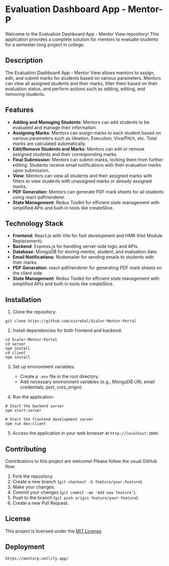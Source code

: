 # Evaluation Dashboard App - Mentor-P

Welcome to the Evaluation Dashboard App - Mentor View repository! This application provides a complete solution for mentors to evaluate students for a semester-long project in college.

## Description

The Evaluation Dashboard App - Mentor View allows mentors to assign, edit, and submit marks for students based on various parameters. Mentors can view all assigned students and their marks, filter them based on their evaluation status, and perform actions such as adding, editing, and removing students.

## Features

- **Adding and Managing Students**: Mentors can add students to be evaluated and manage their information.
- **Assigning Marks**: Mentors can assign marks to each student based on various parameters such as Ideation, Execution, Viva/Pitch, etc. Total marks are calculated automatically.
- **Edit/Remove Students and Marks**: Mentors can edit or remove assigned students and their corresponding marks.
- **Final Submission**: Mentors can submit marks, locking them from further editing. Students receive email notifications with their evaluation marks upon submission.
- **View**: Mentors can view all students and their assigned marks with filters to view students with unassigned marks or already assigned marks.
- **PDF Generation**: Mentors can generate PDF mark sheets for all students using react-pdf/renderer.
- **State Management**: Redux Toolkit for efficient state management with simplified APIs and built-in tools like createSlice.

## Technology Stack

- **Frontend**: React.js with Vite for fast development and HMR (Hot Module Replacement).
- **Backend**: Express.js for handling server-side logic and APIs.
- **Database**: MongoDB for storing mentor, student, and evaluation data.
- **Email Notifications**: Nodemailer for sending emails to students with their marks.
- **PDF Generation**: react-pdf/renderer for generating PDF mark sheets on the client side.
- **State Management**: Redux Toolkit for efficient state management with simplified APIs and built-in tools like createSlice.

## Installation

1. Clone the repository:

```
git clone https://github.com/vivrehal/Scaler-Mentor-Portal
```

2. Install dependencies for both frontend and backend:

```
cd Scaler-Mentor-Portal
cd server
npm install
cd client
npm install
```

3. Set up environment variables:
   - Create a `.env` file in the root directory.
   - Add necessary environment variables (e.g., MongoDB URI, email credentials, port, cors_origin).

4. Run the application:

```
# Start the backend server
npm start:server

# Start the frontend development server
npm run dev:client
```

5. Access the application in your web browser at `http://localhost:3000`.

## Contributing

Contributions to this project are welcome! Please follow the usual GitHub flow:
1. Fork the repository.
2. Create a new branch (`git checkout -b feature/your-feature`).
3. Make your changes.
4. Commit your changes (`git commit -am 'Add new feature'`).
5. Push to the branch (`git push origin feature/your-feature`).
6. Create a new Pull Request.

## License

This project is licensed under the [MIT License](LICENSE).

## Deployment

`https://mentorp.netlify.app/`

